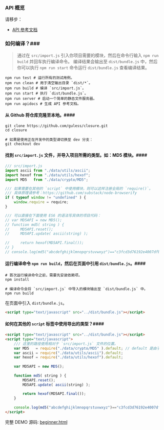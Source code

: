 ### API 概览 ###
请移步： 
- [API 参考文档](http://docs.guless.com/)

### 如何编译？###
>通过在 `src/import.js` 引入你项目需要的模块，然后在命令行输入 `npm run build` 并回车执行编译命令。
编译结果会输出至 `dist/bundle.js` 中，然后你可以执行 `npm run start` 命令运行 `dist/bundle.js`
查看编译结果。
```shell
npm run test # 运行所有的测试用例。
npm run clean # 用于清空输出目录 `dist/*`。
npm run build # 编译 `src/import.js`。
npm run start # 执行 `dist/bundle.js`。
npm run server # 启动一个简单的静态文件服务器。
npm run apidocs # 生成 API 参考文档。
```

#### 从 Github 将仓库克隆至本地。####
```shell
git clone https://github.com/guless/closure.git
cd closure

# 如果是使用正在开发中的类型请切换至 dev 分支：
git checkout dev
```

#### 找到 `src/import.js` 文件，并导入项目所需的类型。如：MD5 模块。####
```javascript
/// src/import.js
import ascii from "./data/utils/ascii";
import hexof from "./data/utils/hexof";
import MD5   from "./data/crypto/MD5";

/// 如果需要在其他的 `script` 中使用模块，则可以这样注册全局的 `require()`。
/// 具体原理请参考：https://github.com/substack/node-browserify
if ( typeof window != "undefined" ) {
    window.require = require;
}

/// 可以直接在下面使用 ES6 的语法写具体的项目代码：
// var MD5API = new MD5();
// function md5( string ) {
//     MD5API.reset();
//     MD5API.update( ascii(string) );
    
//     return hexof(MD5API.final());
// }
// console.log(md5("abcdefghijklmnopqrstuvwxyz")=="c3fcd3d76192e4007dfb496cca67e13b", md5("abcdefghijklmnopqrstuvwxyz"));
```

#### 运行编译命令 `npm run build`，然后在页面中引用 `dist/bundle.js`。####
```shell
# 首次运行编译命令之前，需要先安装依赖项。
npm install

# 编译命令会将 `src/import.js` 中导入的模块输出至 `dist/bundle.js` 中。
npm run build
```
在页面中引入 `dist/bundle.js`。
```html
<script type="text/javascript" src="../dist/bundle.js"></script>
```

#### 如何在其他的 `script` 标签中使用导出的类型？####
```html
<script type="text/javascript" src="../dist/bundle.js"></script>
<script type="text/javascript">
    /// 这里的路径使用相对于 `src/import.js` 文件的位置。
    var MD5   = require("./data/crypto/MD5" ).default; // default 是由于 ES6 语法的 `export default`。
    var ascii = require("./data/utils/ascii").default;
    var hexof = require("./data/utils/hexof").default;
    
    var MD5API = new MD5();
    
    function md5( string ) {
        MD5API.reset();
        MD5API.update( ascii(string) );
        
        return hexof(MD5API.final());
    }
    
    console.log(md5("abcdefghijklmnopqrstuvwxyz")=="c3fcd3d76192e4007dfb496cca67e13b", md5("abcdefghijklmnopqrstuvwxyz"));
</script>
```

完整 DEMO 源码: [beginner.html](https://github.com/guless/closure/tree/dev/html/beginner.html)